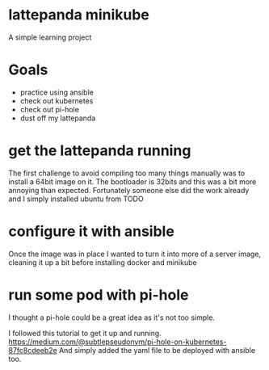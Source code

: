 lattepanda minikube
===================

A simple learning project

# Goals
- practice using ansible
- check out kubernetes
- check out pi-hole
- dust off my lattepanda


# get the lattepanda running
The first challenge to avoid compiling too many things manually was to install a 64bit image on it. 
The bootloader is 32bits and this was a bit more annoying than expected.
Fortunately someone else did the work already and I simply installed ubuntu from TODO

# configure it with ansible
Once the image was in place I wanted to turn it into more of a server image, 
cleaning it up a bit before installing docker and minikube

# run some pod with pi-hole
I thought a pi-hole could be a great idea as it's not too simple.

I followed this tutorial to get it up and running.
https://medium.com/@subtlepseudonym/pi-hole-on-kubernetes-87fc8cdeeb2e
And simply added the yaml file to be deployed with ansible too.


